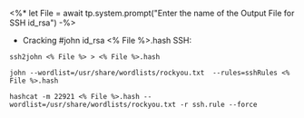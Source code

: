 <%*
let File = await tp.system.prompt("Enter the name of the Output File for SSH id_rsa")
-%>

- Cracking  #john id_rsa  <% File %>.hash SSH:

```
ssh2john <% File %> > <% File %>.hash
```

```
john --wordlist=/usr/share/wordlists/rockyou.txt  --rules=sshRules <% File %>.hash
```

```
hashcat -m 22921 <% File %>.hash --wordlist=/usr/share/wordlists/rockyou.txt -r ssh.rule --force
```

